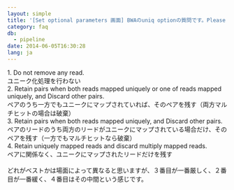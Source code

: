 ```yaml
---
layout: simple
title: '[Set optional parameters 画面] BWAのuniq optionの質問です。Please choose uniq mode.の４択の違いは？'
category: faq
db:
  - pipeline
date: 2014-06-05T16:30:28
lang: ja
---
```




<p>1. Do not remove any read.<br> ユニーク化処理を行わない<br>2. Retain pairs when both reads mapped uniquely or one of reads mapped uniquely, and Discard other pairs.<br> ペアのうち一方でもユニークにマップされていれば、そのペアを残す（両方マルチヒットの場合は破棄）<br>3. Retain pairs when both reads mapped uniquely, and Discard other pairs.<br> ペアのリードのうち両方のリードがユニークにマップされている場合だけ、そのペアを残す（一方でもマルチヒットなら破棄）<br>4. Retain uniquely mapped reads and discard multiply mapped reads.<br> ペアに関係なく、ユニークにマップされたリードだけを残す<br><br>どれがベストかは場面によって異なると思いますが、３番目が一番厳しく、２番目が一番緩く、４番目はその中間という感じです。</p>